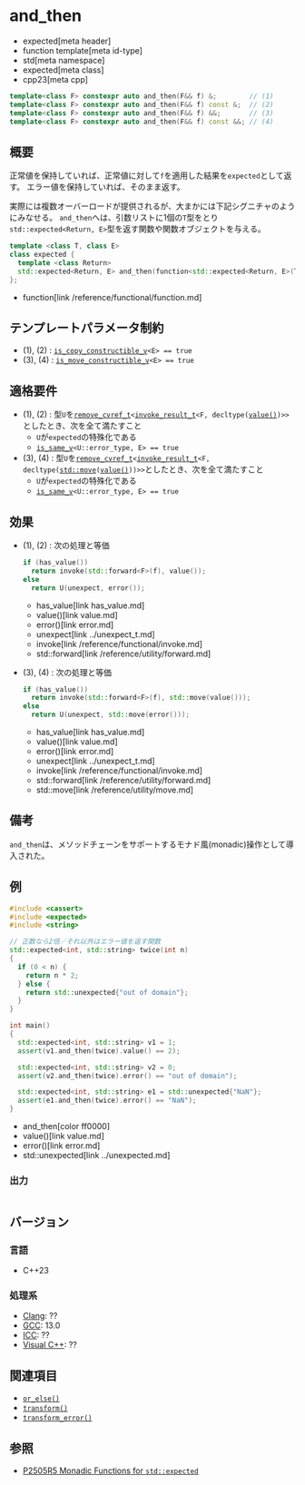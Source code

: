 # and_then
* expected[meta header]
* function template[meta id-type]
* std[meta namespace]
* expected[meta class]
* cpp23[meta cpp]

```cpp
template<class F> constexpr auto and_then(F&& f) &;        // (1)
template<class F> constexpr auto and_then(F&& f) const &;  // (2)
template<class F> constexpr auto and_then(F&& f) &&;       // (3)
template<class F> constexpr auto and_then(F&& f) const &&; // (4)
```

## 概要
正常値を保持していれば、正常値に対して`f`を適用した結果を`expected`として返す。
エラー値を保持していれば、そのまま返す。

実際には複数オーバーロードが提供されるが、大まかには下記シグニチャのようにみなせる。
`and_then`へは、引数リストに1個の`T`型をとり`std::expected<Return, E>`型を返す関数や関数オブジェクトを与える。

```cpp
template <class T, class E>
class expected {
  template <class Return>
  std::expected<Return, E> and_then(function<std::expected<Return, E>(T)> func);
};
```
* function[link /reference/functional/function.md]


## テンプレートパラメータ制約
- (1), (2) : [`is_copy_constructible_v`](/reference/type_traits/is_copy_constructible.md)`<E> == true`
- (3), (4) : [`is_move_constructible_v`](/reference/type_traits/is_move_constructible.md)`<E> == true`


## 適格要件
- (1), (2) : 型`U`を[`remove_cvref_t`](/reference/type_traits/remove_cvref.md)`<`[`invoke_result_t`](/reference/type_traits/invoke_result.md)`<F, decltype(`[`value()`](value.md)`)>>`としたとき、次を全て満たすこと
    - `U`が`expected`の特殊化である
    - [`is_same_v`](/reference/type_traits/is_same.md)`<U::error_type, E> == true`
- (3), (4) : 型`U`を[`remove_cvref_t`](/reference/type_traits/remove_cvref.md)`<`[`invoke_result_t`](/reference/type_traits/invoke_result.md)`<F, decltype(`[`std::move`](/reference/utility/move.md)`(`[`value()`](value.md)`))>>`としたとき、次を全て満たすこと
    - `U`が`expected`の特殊化である
    - [`is_same_v`](/reference/type_traits/is_same.md)`<U::error_type, E> == true`


## 効果
- (1), (2) : 次の処理と等価
    ```cpp
    if (has_value())
      return invoke(std::forward<F>(f), value());
    else
      return U(unexpect, error());
    ```
    * has_value[link has_value.md]
    * value()[link value.md]
    * error()[link error.md]
    * unexpect[link ../unexpect_t.md]
    * invoke[link /reference/functional/invoke.md]
    * std::forward[link /reference/utility/forward.md]

- (3), (4) : 次の処理と等価
    ```cpp
    if (has_value())
      return invoke(std::forward<F>(f), std::move(value()));
    else
      return U(unexpect, std::move(error()));
    ```
    * has_value[link has_value.md]
    * value()[link value.md]
    * error()[link error.md]
    * unexpect[link ../unexpect_t.md]
    * invoke[link /reference/functional/invoke.md]
    * std::forward[link /reference/utility/forward.md]
    * std::move[link /reference/utility/move.md]


## 備考
`and_then`は、メソッドチェーンをサポートするモナド風(monadic)操作として導入された。


## 例
```cpp example
#include <cassert>
#include <expected>
#include <string>

// 正数なら2倍／それ以外はエラー値を返す関数
std::expected<int, std::string> twice(int n)
{
  if (0 < n) {
    return n * 2;
  } else {
    return std::unexpected{"out of domain"};
  }
}

int main()
{
  std::expected<int, std::string> v1 = 1;
  assert(v1.and_then(twice).value() == 2);

  std::expected<int, std::string> v2 = 0;
  assert(v2.and_then(twice).error() == "out of domain");

  std::expected<int, std::string> e1 = std::unexpected{"NaN"};
  assert(e1.and_then(twice).error() == "NaN");
}
```
* and_then[color ff0000]
* value()[link value.md]
* error()[link error.md]
* std::unexpected[link ../unexpected.md]

### 出力
```
```


## バージョン
### 言語
- C++23

### 処理系
- [Clang](/implementation.md#clang): ??
- [GCC](/implementation.md#gcc): 13.0
- [ICC](/implementation.md#icc): ??
- [Visual C++](/implementation.md#visual_cpp): ??


## 関連項目
- [`or_else()`](or_else.md)
- [`transform()`](transform.md)
- [`transform_error()`](transform_error.md)


## 参照
- [P2505R5 Monadic Functions for `std::expected`](https://www.open-std.org/jtc1/sc22/wg21/docs/papers/2022/p2505r5.html)
